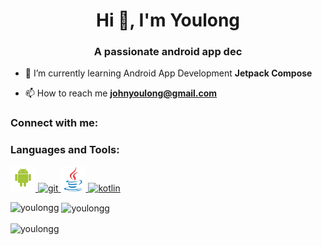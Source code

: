 <h1 align="center">Hi 👋, I'm Youlong</h1>
<h3 align="center">A passionate android app dec</h3>

- 🌱 I’m currently learning Android App Development **Jetpack Compose**

- 📫 How to reach me **johnyoulong@gmail.com**

<h3 align="left">Connect with me:</h3>
<p align="left">
</p>

<h3 align="left">Languages and Tools:</h3>
<p align="left"> <a href="https://developer.android.com" target="_blank" rel="noreferrer"> <img src="https://raw.githubusercontent.com/devicons/devicon/master/icons/android/android-original-wordmark.svg" alt="android" width="40" height="40"/> </a> <a href="https://git-scm.com/" target="_blank" rel="noreferrer"> <img src="https://www.vectorlogo.zone/logos/git-scm/git-scm-icon.svg" alt="git" width="40" height="40"/> </a> <a href="https://www.java.com" target="_blank" rel="noreferrer"> <img src="https://raw.githubusercontent.com/devicons/devicon/master/icons/java/java-original.svg" alt="java" width="40" height="40"/> </a> <a href="https://kotlinlang.org" target="_blank" rel="noreferrer"> <img src="https://www.vectorlogo.zone/logos/kotlinlang/kotlinlang-icon.svg" alt="kotlin" width="40" height="40"/> </a> </p>

<p><img align="left" src="https://github-readme-stats.vercel.app/api/top-langs?username=youlongg&show_icons=true&locale=en&layout=compact" alt="youlongg" /></p>

<p>&nbsp;<img align="center" src="https://github-readme-stats.vercel.app/api?username=youlongg&show_icons=true&locale=en" alt="youlongg" /></p>

<p><img align="center" src="https://github-readme-streak-stats.herokuapp.com/?user=youlongg&" alt="youlongg" /></p>

